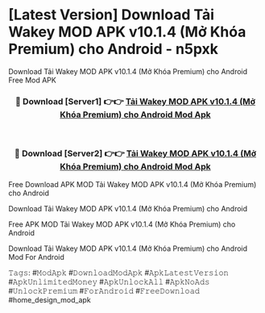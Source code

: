# [Latest Version] Download Tải Wakey MOD APK v10.1.4 (Mở Khóa Premium) cho Android - n5pxk

Download Tải Wakey MOD APK v10.1.4 (Mở Khóa Premium) cho Android Free Mod APK

<div align="center">
<h3>🔴 Download [Server1] 👉👉 <a href="https://apk-comot.site?title=Tải_Wakey_MOD_APK_v10.1.4_(Mở_Khóa_Premium)_cho_Android">Tải Wakey MOD APK v10.1.4 (Mở Khóa Premium) cho Android Mod Apk</a></h3><br>

<h3>🔴 Download [Server2] 👉👉 <a href="https://apk-comot.site?title=Tải_Wakey_MOD_APK_v10.1.4_(Mở_Khóa_Premium)_cho_Android">Tải Wakey MOD APK v10.1.4 (Mở Khóa Premium) cho Android Mod Apk</a></h3>
</div>


Free Download APK MOD Tải Wakey MOD APK v10.1.4 (Mở Khóa Premium) cho Android

Download Tải Wakey MOD APK v10.1.4 (Mở Khóa Premium) cho Android 

Free APK MOD Tải Wakey MOD APK v10.1.4 (Mở Khóa Premium) cho Android 

Download Tải Wakey MOD APK v10.1.4 (Mở Khóa Premium) cho Android Mod For Android

𝚃𝚊𝚐𝚜: #𝙼𝚘𝚍𝙰𝚙𝚔 #𝙳𝚘𝚠𝚗𝚕𝚘𝚊𝚍𝙼𝚘𝚍𝙰𝚙𝚔 #𝙰𝚙𝚔𝙻𝚊𝚝𝚎𝚜𝚝𝚅𝚎𝚛𝚜𝚒𝚘𝚗 #𝙰𝚙𝚔𝚄𝚗𝚕𝚒𝚖𝚒𝚝𝚎𝚍𝙼𝚘𝚗𝚎𝚢 #𝙰𝚙𝚔𝚄𝚗𝚕𝚘𝚌𝚔𝙰𝚕𝚕 #𝙰𝚙𝚔𝙽𝚘𝙰𝚍𝚜 #𝚄𝚗𝚕𝚘𝚌𝚔𝙿𝚛𝚎𝚖𝚒𝚞𝚖 #𝙵𝚘𝚛𝙰𝚗𝚍𝚛𝚘𝚒𝚍 #𝙵𝚛𝚎𝚎𝙳𝚘𝚠𝚗𝚕𝚘𝚊𝚍 #home_design_mod_apk